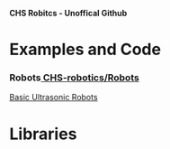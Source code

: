 <strong>CHS Robitcs - Unoffical Github </strong>
<br>
<h1>Examples and Code</h1>
<h3><strong>Robots</strong><a href="https://github.com/CHS-robotics/Robots"> CHS-robotics/Robots</a></h3>
<a href="https://github.com/CHS-robotics/Robots/tree/master/Ultrasonic">Basic Ultrasonic Robots</a>
<br>
<h1>Libraries</h1>
